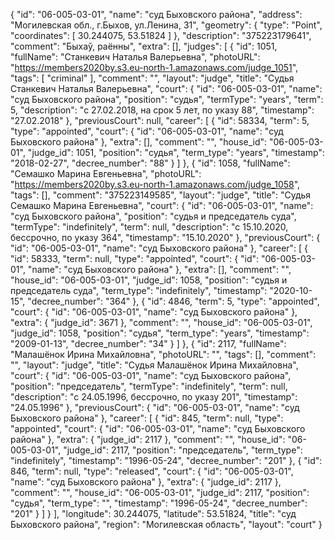 {
    "id": "06-005-03-01",
    "name": "суд Быховского района",
    "address": "Могилевская обл., г.Быхов, ул.Ленина, 31",
    "geometry": {
        "type": "Point",
        "coordinates": [
            30.244075,
            53.51824
        ]
    },
    "description": "375223179641",
    "comment": "Быхаў, раённы",
    "extra": [],
    "judges": [
        {
            "id": 1051,
            "fullName": "Станкевич Наталья Валерьевна",
            "photoURL": "https://members2020by.s3.eu-north-1.amazonaws.com/judge_1051",
            "tags": [
                "criminal"
            ],
            "comment": "",
            "layout": "judge",
            "title": "Судья Станкевич Наталья Валерьевна",
            "court": {
                "id": "06-005-03-01",
                "name": "суд Быховского района",
                "position": "судья",
                "termType": "years",
                "term": 5,
                "description": "c 27.02.2018, на срок 5 лет, по указу 88",
                "timestamp": "27.02.2018"
            },
            "previousCourt": null,
            "career": [
                {
                    "id": 58334,
                    "term": 5,
                    "type": "appointed",
                    "court": {
                        "id": "06-005-03-01",
                        "name": "суд Быховского района"
                    },
                    "extra": [],
                    "comment": "",
                    "house_id": "06-005-03-01",
                    "judge_id": 1051,
                    "position": "судья",
                    "term_type": "years",
                    "timestamp": "2018-02-27",
                    "decree_number": "88"
                }
            ]
        },
        {
            "id": 1058,
            "fullName": "Семашко Марина Евгеньевна",
            "photoURL": "https://members2020by.s3.eu-north-1.amazonaws.com/judge_1058",
            "tags": [],
            "comment": "375223149585",
            "layout": "judge",
            "title": "Судья Семашко Марина Евгеньевна",
            "court": {
                "id": "06-005-03-01",
                "name": "суд Быховского района",
                "position": "судья и председатель суда",
                "termType": "indefinitely",
                "term": null,
                "description": "c 15.10.2020, бессрочно, по указу 364",
                "timestamp": "15.10.2020"
            },
            "previousCourt": {
                "id": "06-005-03-01",
                "name": "суд Быховского района"
            },
            "career": [
                {
                    "id": 58333,
                    "term": null,
                    "type": "appointed",
                    "court": {
                        "id": "06-005-03-01",
                        "name": "суд Быховского района"
                    },
                    "extra": [],
                    "comment": "",
                    "house_id": "06-005-03-01",
                    "judge_id": 1058,
                    "position": "судья и председатель суда",
                    "term_type": "indefinitely",
                    "timestamp": "2020-10-15",
                    "decree_number": "364"
                },
                {
                    "id": 4846,
                    "term": 5,
                    "type": "appointed",
                    "court": {
                        "id": "06-005-03-01",
                        "name": "суд Быховского района"
                    },
                    "extra": {
                        "judge_id": 3671
                    },
                    "comment": "",
                    "house_id": "06-005-03-01",
                    "judge_id": 1058,
                    "position": "судья",
                    "term_type": "years",
                    "timestamp": "2009-01-13",
                    "decree_number": "34"
                }
            ]
        },
        {
            "id": 2117,
            "fullName": "Малашёнок Ирина Михайловна",
            "photoURL": "",
            "tags": [],
            "comment": "",
            "layout": "judge",
            "title": "Судья Малашёнок Ирина Михайловна",
            "court": {
                "id": "06-005-03-01",
                "name": "суд Быховского района",
                "position": "председатель",
                "termType": "indefinitely",
                "term": null,
                "description": "c 24.05.1996, бессрочно, по указу 201",
                "timestamp": "24.05.1996"
            },
            "previousCourt": {
                "id": "06-005-03-01",
                "name": "суд Быховского района"
            },
            "career": [
                {
                    "id": 845,
                    "term": null,
                    "type": "appointed",
                    "court": {
                        "id": "06-005-03-01",
                        "name": "суд Быховского района"
                    },
                    "extra": {
                        "judge_id": 2117
                    },
                    "comment": "",
                    "house_id": "06-005-03-01",
                    "judge_id": 2117,
                    "position": "председатель",
                    "term_type": "indefinitely",
                    "timestamp": "1996-05-24",
                    "decree_number": "201"
                },
                {
                    "id": 846,
                    "term": null,
                    "type": "released",
                    "court": {
                        "id": "06-005-03-01",
                        "name": "суд Быховского района"
                    },
                    "extra": {
                        "judge_id": 2117
                    },
                    "comment": "",
                    "house_id": "06-005-03-01",
                    "judge_id": 2117,
                    "position": "судья",
                    "term_type": "",
                    "timestamp": "1996-05-24",
                    "decree_number": "201"
                }
            ]
        }
    ],
    "longitude": 30.244075,
    "latitude": 53.51824,
    "title": "суд Быховского района",
    "region": "Могилевская область",
    "layout": "court"
}